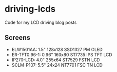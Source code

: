 # driving-lcds
Code for my LCD driving blog posts

## Screens

- ELW1501AA: 1.5" 128x128 SSD1327 PM OLED
- ER-TFT0.96-1: 0.96" 160x80 ST7735 IPS TFT LCD
- IP270-LCD: 4.0" 255x64 ST7529 FSTN LCD
- SCLM-P107: 5.5" 24x24 NT7701 FSC TN LCD
